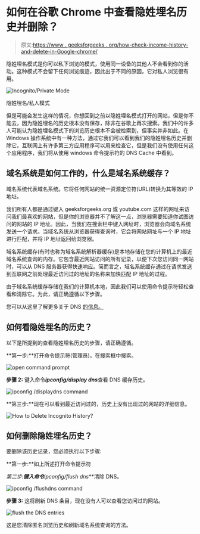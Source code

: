 # 如何在谷歌 Chrome 中查看隐姓埋名历史并删除？

> 原文:[https://www . geeksforgeeks . org/how-check-income-history-and-delete-in-Google-chrome/](https://www.geeksforgeeks.org/how-to-check-incognito-history-and-delete-it-in-google-chrome/)

隐姓埋名模式是你可以私下浏览的模式，使用同一设备的其他人不会看到你的活动。这种模式不会留下任何浏览痕迹，因此出于不同的原因，它对私人浏览很有用。

![Incognito/Private Mode](img/a49de63ac6a6afd518aa733caf861c90.png)

隐姓埋名/私人模式

但是可能会发生这样的情况，你想回到之前以隐姓埋名模式打开的网站，但是你不能去，因为隐姓埋名的历史根本没有保存，除非在谷歌上再次搜索。我们中的许多人可能认为隐姓埋名模式下的浏览历史根本不会被检索到，但事实并非如此。在 Windows 操作系统中有一种方法，通过它我们可以看到我们的隐姓埋名历史并删除它。互联网上有许多第三方应用程序可以用来检查它，但是我们没有使用任何这个应用程序，我们将从使用 windows 命令提示符的 DNS Cache 中看到。

## 域名系统是如何工作的，什么是域名系统缓存？

域名系统代表域名系统。它将任何网站的统一资源定位符(URL)转换为其等效的 IP 地址。

我们所有人都是通过键入 geeksforgeeks.org 或 youtube.com 这样的网址来访问我们最喜欢的网站，但是你的浏览器并不了解这一点，浏览器需要知道你试图访问的网站的 IP 地址。因此，当我们在搜索栏中键入网址时，浏览器会向域名系统发送一个请求。当域名系统从浏览器获得查询时，它会将网站网址与一个 IP 地址进行匹配，并将 IP 地址返回给浏览器。

域名系统缓存(有时也称为域名系统解析器缓存)是本地存储在您的计算机上的最近域名系统查询的内存。它包含最近网站访问的所有记录，以便下次您访问同一网站时，可以从 DNS 服务器获得快速响应。简而言之，域名系统缓存通过在请求发送到互联网之前处理最近访问过的地址的名称来加快匹配 IP 地址的过程。

由于域名系统缓存存储在我们的计算机本地，因此我们可以使用命令提示符轻松查看和清除它。为此，请正确遵循以下步骤。

您可以从这里了解更多关于 DNS [的信息。](https://www.geeksforgeeks.org/working-of-domain-name-system-dns-server/)

## 如何看隐姓埋名的历史？

以下是所提到的查看隐姓埋名历史的步骤，请正确遵循。

**第一步:**打开命令提示符(管理员)，在搜索框中搜索。

![open command prompt](img/fc2a1354a733ecb490999ee7dbc5d22b.png)

**步骤 2:** 键入命令***ipconfig/display dns***查看 DNS 缓存历史。

![ipconfig /displaydns command](img/02f2d3014893e570969f653c7d35a676.png)

**第三步:**现在可以看到最近访问过的，历史上没有出现过的网站的详细信息。

![How to Delete Incognito History?](img/051fb9356ac4c294c2dabe0411c079fb.png)

## 如何删除隐姓埋名历史？

要删除该历史记录，您必须执行以下步骤:

**第一步:**如上所述打开命令提示符

**第二步:**键入命令***ipconfig/flush dns***清除 DNS。

![ipconfig /flushdns command](img/ad0c1e761585cf882e58f1014db8f88b.png)

**步骤 3:** 这将刷新 DNS 条目，现在没有人可以查看您访问过的网站。

![flush the DNS entries](img/3d94650d62672725c96a078d14b538e2.png)

这是您清除匿名浏览历史和刷新域名系统查询的方法。